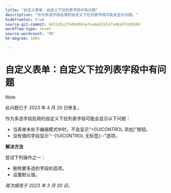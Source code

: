 ```yaml
---
title: "自定义表单：自定义下拉列表字段中有问题"
description: "作为多选字段启用的自定义下拉列表字段可能会显示问题。"
hidefromtoc: true
source-git-commit: 6831d5a2fe0b0061e7ea8e81b547a46a97c89584
workflow-type: tm+mt
source-wordcount: '95'
ht-degree: 100%

---
```



# 自定义表单：自定义下拉列表字段中有问题

>[!NOTE]
>
>此问题已于 2023 年 4 月 20 日修复。

作为多选字段启用的自定义下拉列表字段可能会显示以下问题：

* 当表单未处于编辑模式中时，不会显示“+[!UICONTROL 添加]”按钮。
* 没有值的字段显示“--[!UICONTROL 无标签]--”选项。

**解决方法**

尝试下列操作之一：

* 删除要多选的字段的选项。
* 设置默认值。

_首次报告于 2023 年 3 月 30 日。_

